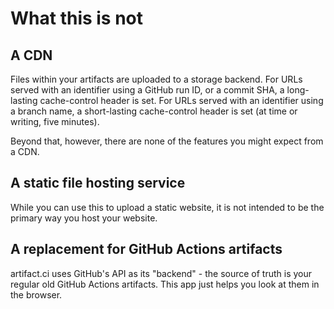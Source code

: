 # What this is not

## A CDN

Files within your artifacts are uploaded to a storage backend. For URLs served with an identifier using a GitHub run ID, or a commit SHA, a long-lasting cache-control header is set. For URLs served with an identifier using a branch name, a short-lasting cache-control header is set (at time or writing, five minutes).

Beyond that, however, there are none of the features you might expect from a CDN.

## A static file hosting service

While you can use this to upload a static website, it is not intended to be the primary way you host your website.

## A replacement for GitHub Actions artifacts

artifact.ci uses GitHub's API as its "backend" - the source of truth is your regular old GitHub Actions artifacts. This app just helps you look at them in the browser.
